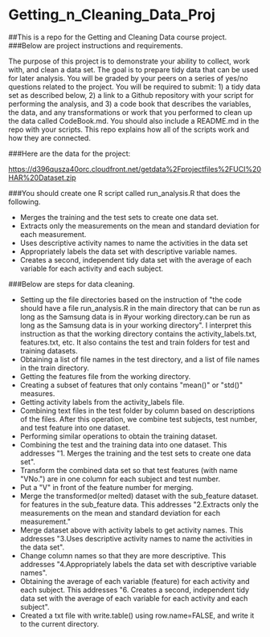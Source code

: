 Getting_n_Cleaning_Data_Proj
============================

##This is a repo for the Getting and Cleaning Data course project.
###Below are project instructions and requirements.

The purpose of this project is to demonstrate your ability to collect, work
with, and clean a data set. The goal is to prepare tidy data that can be used
for later analysis. You will be graded by your peers on a series of yes/no
questions related to the project. You will be required to submit: 1) a tidy
data set as described below, 2) a link to a Github repository with your script
for performing the analysis, and 3) a code book that describes the variables,
the data, and any transformations or work that you performed to clean up the
data called CodeBook.md. You should also include a README.md in the repo with
your scripts. This repo explains how all of the scripts work and how they are
connected. 

###Here are the data for the project: 

https://d396qusza40orc.cloudfront.net/getdata%2Fprojectfiles%2FUCI%20HAR%20Dataset.zip 

###You should create one R script called run_analysis.R that does the following.  

* Merges the training and the test sets to create one data set.
* Extracts only the measurements on the mean and standard deviation for each
measurement.  
* Uses descriptive activity names to name the activities in the data set
* Appropriately labels the data set with descriptive variable names.  
* Creates a second, independent tidy data set with the average of each variable
for each activity and each subject. 

###Below are steps for data cleaning.
* Setting up the file directories based on the instruction of "the code should
have a file run_analysis.R in the main directory that can be run as long as the
Samsung data is in #your working directory.can be run as long as the Samsung
data is in your working directory". I interpret this instruction as that the
working directory contains the activity_labels.txt, features.txt, etc. It also
contains the test and train folders for test and training datasets.
* Obtaining a list of file names in the test directory, and a list of file
names in the train directory.
* Getting the features file from the working directory.
* Creating a subset of features that only contains "mean()" or "std()" measures.
* Getting activity labels from the activity_labels file.
* Combining text files in the test folder by column based on descriptions of
the files. After this operation, we combine test subjects, test number, and
test feature into one dataset.
* Performing similar operations to obtain the training dataset.
* Combining the test and the training data into one dataset.
This addresses "1. Merges the training and the test sets to create one data
set".
* Transform the combined data set so that test features (with name "VNo.")
are in one column for each subject and test number.
* Put a "V" in front of the feature number for merging.
* Merge the transformed(or melted) dataset with the sub_feature dataset.
for features in the sub_feature data. This addresses "2.Extracts only the
measurements on the mean and standard deviation for each measurement."
* Merge dataset above with activity labels to get activity names.
This addresses "3.Uses descriptive activity names to name the activities in the
data set".
* Change column names so that they are more descriptive.
This addresses "4.Appropriately labels the data set with descriptive variable
names".
* Obtaining the average of each variable (feature) for each activity and each
subject. This addresses "6. Creates a second, independent tidy data set with
the average of each variable for each activity and each subject".
* Created a txt file with write.table() using row.name=FALSE, and write it to
the current directory.





